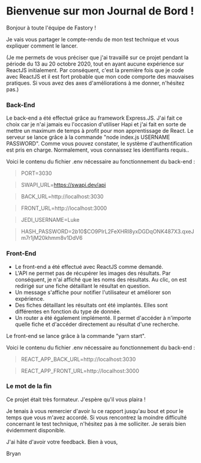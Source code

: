 # Bienvenue sur mon Journal de Bord !

Bonjour à toute l'équipe de Fastory !

Je vais vous partager le compte-rendu de mon test technique et vous expliquer comment le lancer.

(Je me permets de vous préciser que j'ai travaillé sur ce projet pendant la période du 13 au 20 octobre 2020, tout en ayant aucune expérience sur ReactJS initialement. Par conséquent, c'est la première fois que je code avec ReactJS et il est fort probable que mon code comporte des mauvaises pratiques. Si vous avez des axes d'améliorations à me donner, n'hésitez pas.)

### Back-End

Le back-end a été effectué grâce au framework Express.JS. J'ai fait ce choix car je n'ai jamais eu l'occasion d'utiliser Hapi et j'ai fait en sorte de mettre un maximum de temps à profit pour mon apprentissage de React.
Le serveur se lance grâce à la commande "node index.js USERNAME PASSWORD". 
Comme vous pouvez constater, le système d'authentification est pris en charge. Normalement, vous connaissez les identifiants requis..

Voici le contenu du fichier .env nécessaire au fonctionnement du back-end :

> PORT=3030

> SWAPI_URL=https://swapi.dev/api

> BACK_URL=http://localhost:3030

> FRONT_URL=http://localhost:3000

> JEDI_USERNAME=Luke

> HASH_PASSWORD=$2b$10$CO9PlrL2FeXHRI8yxDGDqONK487X3.qxeJm7r1jM20khmm8v1DdV6

### Front-End

- Le front-end a été effectué avec ReactJS comme demandé.
- L'API ne permet pas de récupérer les images des résultats. Par conséquent, je n'ai affiché que les noms des résultats. Au clic, on est redirigé sur une fiche détaillant le résultat en question.
- Un message s'affiche pour notifier l'utilisateur et améliorer son expérience.
- Des fiches détaillant les résultats ont été implantés. Elles sont différentes en fonction du type de donnée.
- Un router a été également implémenté. Il permet d'accéder à n'importe quelle fiche et d'accéder directement au résultat d'une recherche.

Le front-end se lance grâce à la commande "yarn start".

Voici le contenu du fichier .env nécessaire au fonctionnement du back-end :

> REACT_APP_BACK_URL=http://localhost:3030

> REACT_APP_FRONT_URL=http://localhost:3000

### Le mot de la fin

Ce projet était très formateur. J'espère qu'il vous plaira !

Je tenais à vous remercier d'avoir lu ce rapport jusqu'au bout et pour le temps que vous m'avez accordé. Si vous rencontrez la moindre difficulté concernant le test technique, n'hésitez pas à me solliciter. Je serais bien évidemment disponible.

J'ai hâte d'avoir votre feedback. Bien à vous,

Bryan
